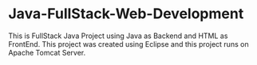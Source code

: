 # Java-FullStack-Web-Development
This is FullStack Java Project using Java as Backend and HTML as FrontEnd.
This project was created using Eclipse and this project runs on Apache Tomcat Server.
